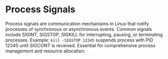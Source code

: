 # Process Signals

Process signals are communication mechanisms in Linux that notify processes of synchronous or asynchronous events. Common signals include SIGINT, SIGSTOP, SIGKILL for interrupting, pausing, or terminating processes. Example: `kill -SIGSTOP 12345` suspends process with PID 12345 until SIGCONT is received. Essential for comprehensive process management and resource allocation.